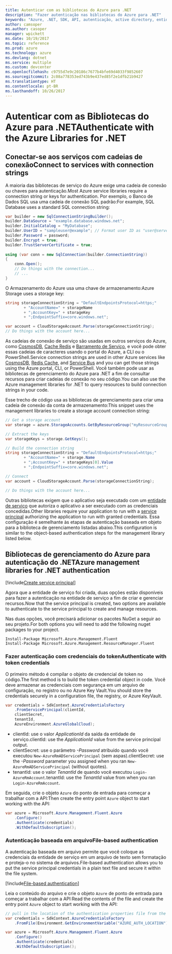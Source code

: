```yaml
---
title: Autenticar com as bibliotecas do Azure para .NET
description: "Fazer autenticação nas bibliotecas do Azure para .NET"
keywords: "Azure, .NET, SDK, API, autenticação, active directory, entidade de serviço"
author: camsoper
ms.author: casoper
manager: wpickett
ms.date: 10/19/2017
ms.topic: reference
ms.prod: azure
ms.technology: azure
ms.devlang: dotnet
ms.service: multiple
ms.custom: devcenter
ms.openlocfilehash: c9755d7e9c20186c7677b4bfe69d4033f9852607
ms.sourcegitcommit: 2c08a778353ed743b9e437ed85f2e1dfb21b9427
ms.translationtype: HT
ms.contentlocale: pt-BR
ms.lasthandoff: 10/26/2017
---
```

# <a name="authenticate-with-the-azure-libraries-for-net"></a><span data-ttu-id="72c9a-104">Autenticar com as Bibliotecas do Azure para .NET</span><span class="sxs-lookup"><span data-stu-id="72c9a-104">Authenticate with the Azure Libraries for .NET</span></span>

## <a name="connect-to-services-with-connection-strings"></a><span data-ttu-id="72c9a-105">Conectar-se aos serviços com cadeias de conexão</span><span class="sxs-lookup"><span data-stu-id="72c9a-105">Connect to services with connection strings</span></span>

<span data-ttu-id="72c9a-106">A maioria das bibliotecas de serviço do Azure exige uma cadeia de conexão ou chaves para autenticação.</span><span class="sxs-lookup"><span data-stu-id="72c9a-106">Most Azure service libraries require a connection string or keys for authentication.</span></span> <span data-ttu-id="72c9a-107">Por exemplo, o Banco de Dados SQL usa uma cadeia de conexão SQL padrão:</span><span class="sxs-lookup"><span data-stu-id="72c9a-107">For example, SQL Database uses a standard SQL connection string:</span></span>

```csharp
var builder = new SqlConnectionStringBuilder();
builder.DataSource = "example.database.windows.net";
builder.InitialCatalog = "MyDatabase";
builder.UserID = "sampleuser@example"; // Format user ID as "user@server"
builder.Password = password;
builder.Encrypt = true;
builder.TrustServerCertificate = true;
                
using (var conn = new SqlConnection(builder.ConnectionString))
{
    conn.Open();
    // Do things with the connection...
    // ...
}
```

<span data-ttu-id="72c9a-108">O Armazenamento do Azure usa uma chave de armazenamento:</span><span class="sxs-lookup"><span data-stu-id="72c9a-108">Azure Storage uses a storage key:</span></span>

```csharp
string storageConnectionString = "DefaultEndpointsProtocol=https;"
        + "AccountName=" + storageName
        + ";AccountKey=" + storageKey
        + ";EndpointSuffix=core.windows.net";

var account = CloudStorageAccount.Parse(storageConnectionString);
// Do things with the account here...
```

<span data-ttu-id="72c9a-109">As cadeias de conexão de serviço são usadas em outros serviços do Azure, como [CosmosDB](/azure/documentdb/documentdb-dotnet-application#a-nametoc395637769astep-5-wiring-up-azure-cosmos-db), [Cache Redis](/azure/redis-cache/cache-dotnet-how-to-use-azure-redis-cache) e [Barramento de Serviço](/azure/service-bus-messaging/service-bus-dotnet-get-started-with-queues), e você pode obter essas cadeias de caracteres usando o portal do Azure, a CLI ou o PowerShell.</span><span class="sxs-lookup"><span data-stu-id="72c9a-109">Service connection strings are used in other Azure services like [CosmosDB](/azure/documentdb/documentdb-dotnet-application#a-nametoc395637769astep-5-wiring-up-azure-cosmos-db), [Redis Cache](/azure/redis-cache/cache-dotnet-how-to-use-azure-redis-cache), and [Service Bus](/azure/service-bus-messaging/service-bus-dotnet-get-started-with-queues) and you can get those strings using the Azure portal, CLI, or PowerShell.</span></span>  <span data-ttu-id="72c9a-110">Você também pode usar as bibliotecas de gerenciamento do Azure para .NET a fim de consultar recursos para criar cadeias de conexão no seu código.</span><span class="sxs-lookup"><span data-stu-id="72c9a-110">You can also use the Azure management libraries for .NET to query resources to build connection strings in your code.</span></span> 

<span data-ttu-id="72c9a-111">Esse trecho de código usa as bibliotecas de gerenciamento para criar uma cadeia de conexão da conta de armazenamento:</span><span class="sxs-lookup"><span data-stu-id="72c9a-111">This snippet uses the management libraries to create a storage account connection string:</span></span>

```csharp
// Get a storage account
var storage = azure.StorageAccounts.GetByResourceGroup("myResourceGroup", "myStorageAccount");

// Extract the keys
var storageKeys = storage.GetKeys();

// Build the connection string
string storageConnectionString = "DefaultEndpointsProtocol=https;"
        + "AccountName=" + storage.Name
        + ";AccountKey=" + storageKeys[0].Value
        + ";EndpointSuffix=core.windows.net";

// Connect
var account = CloudStorageAccount.Parse(storageConnectionString);

// Do things with the account here...
```

<span data-ttu-id="72c9a-112">Outras bibliotecas exigem que o aplicativo seja executado com um [entidade de serviço](https://docs.microsoft.com/azure/active-directory/develop/active-directory-application-objects) que autoriza o aplicativo a ser executado com as credenciais concedidas.</span><span class="sxs-lookup"><span data-stu-id="72c9a-112">Other libraries require your application to run with a [service principal](https://docs.microsoft.com/azure/active-directory/develop/active-directory-application-objects) authorizing the application to run with granted credentials.</span></span> <span data-ttu-id="72c9a-113">Essa configuração é semelhante às etapas de autenticação baseada em objeto para a biblioteca de gerenciamento listadas abaixo.</span><span class="sxs-lookup"><span data-stu-id="72c9a-113">This configuration is similar to the object-based authentication steps for the management library listed below.</span></span>

## <span data-ttu-id="72c9a-114"><a name="mgmt-auth"></a>Bibliotecas de gerenciamento do Azure para autenticação do .NET</span><span class="sxs-lookup"><span data-stu-id="72c9a-114"><a name="mgmt-auth"></a>Azure management libraries for .NET authentication</span></span>

[!include[Create service principal](includes/create-sp.md)]

<span data-ttu-id="72c9a-115">Agora que a entidade de serviço foi criada, duas opções estão disponíveis para fazer a autenticação na entidade de serviço a fim de criar e gerenciar recursos.</span><span class="sxs-lookup"><span data-stu-id="72c9a-115">Now that the service principal is created, two options are available to authenticate to the service principal to create and manage resources.</span></span>

<span data-ttu-id="72c9a-116">Nas duas opções, você precisará adicionar os pacotes NuGet a seguir ao seu projeto.</span><span class="sxs-lookup"><span data-stu-id="72c9a-116">For both options you will need to add the following nuget packages to your project.</span></span>

```
Install-Package Microsoft.Azure.Management.Fluent
Install-Package Microsoft.Azure.Management.ResourceManager.Fluent
```

### <a name="authenticate-with-token-credentials"></a><span data-ttu-id="72c9a-117">Fazer autenticação com credenciais do token</span><span class="sxs-lookup"><span data-stu-id="72c9a-117">Authenticate with token credentials</span></span>

<span data-ttu-id="72c9a-118">O primeiro método é compilar o objeto de credencial de token no código.</span><span class="sxs-lookup"><span data-stu-id="72c9a-118">The first method is to build the token credential object in code.</span></span>  <span data-ttu-id="72c9a-119">Você deve armazenar as credenciais com segurança em um arquivo de configuração, no registro ou no Azure Key Vault.</span><span class="sxs-lookup"><span data-stu-id="72c9a-119">You should store the credentials securely in a configuration file, the registry, or Azure KeyVault.</span></span>

```csharp
var credentials = SdkContext.AzureCredentialsFactory
    .FromServicePrincipal(clientId,
    clientSecret,
    tenantId, 
    AzureEnvironment.AzureGlobalCloud);
```

- <span data-ttu-id="72c9a-120">clientId: use o valor *ApplicationId* da saída da entidade de serviço.</span><span class="sxs-lookup"><span data-stu-id="72c9a-120">clientId: use the *ApplicationId* value from the service principal output.</span></span>
- <span data-ttu-id="72c9a-121">clientSecret: use o parâmetro *-Password* atribuído quando você executou `New-AzureRmADServicePrincipal` (sem aspas).</span><span class="sxs-lookup"><span data-stu-id="72c9a-121">clientSecret: use the *-Password* parameter you assigned when you ran `New-AzureRmADServicePrincipal` (without quotes).</span></span>
- <span data-ttu-id="72c9a-122">tenantId: use o valor *TenantId* de quando você executou `Login-AzureRmAccount`.</span><span class="sxs-lookup"><span data-stu-id="72c9a-122">tenantId: use the *TenantId* value from when you ran `Login-AzureRmAccount`.</span></span>

<span data-ttu-id="72c9a-123">Em seguida, crie o objeto `Azure` do ponto de entrada para começar a trabalhar com a API:</span><span class="sxs-lookup"><span data-stu-id="72c9a-123">Then create the entry point `Azure` object to start working with the API:</span></span>

```csharp
var azure = Microsoft.Azure.Management.Fluent.Azure
    .Configure()
    .Authenticate(credentials)
    .WithDefaultSubscription();
```

### <span data-ttu-id="72c9a-124"><a name="mgmt-file"></a>Autenticação baseada em arquivo</span><span class="sxs-lookup"><span data-stu-id="72c9a-124"><a name="mgmt-file"></a>File-based authentication</span></span>

<span data-ttu-id="72c9a-125">A autenticação baseada em arquivo permite que você coloque as credenciais da entidade de serviço em um arquivo de texto sem formatação e proteja-o no sistema de arquivos.</span><span class="sxs-lookup"><span data-stu-id="72c9a-125">File-based authentication allows you to put the service principal credentials in a plain text file and secure it within the file system.</span></span>

[!include[File-based authentication](includes/file-based-auth.md)]

<span data-ttu-id="72c9a-126">Leia o conteúdo do arquivo e crie o objeto `Azure` de ponto de entrada para começar a trabalhar com a API:</span><span class="sxs-lookup"><span data-stu-id="72c9a-126">Read the contents of the file and create the entry point `Azure` object to start working with the API:</span></span>

```csharp
// pull in the location of the authentication properties file from the environment 
var credentials = SdkContext.AzureCredentialsFactory
    .FromFile(Environment.GetEnvironmentVariable("AZURE_AUTH_LOCATION"));

var azure = Microsoft.Azure.Management.Fluent.Azure
    .Configure()
    .Authenticate(credentials)
    .WithDefaultSubscription();
```

